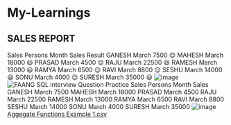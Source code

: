 # My-Learnings
##  SALES REPORT			
Sales Persons	Month	Sales	Result
GANESH	March	7500	😌
MAHESH	March	18000	😃
PRASAD	March	4500	😌
RAJU	March	22500	😃
RAMESH	March	13000	😃
RAMYA	March	6500	😌
RAVI	March	8800	😌
SESHU	March	14000	😃
SONU	March	4000	😌
SURESH	March	35000	😃
![image](https://user-images.githubusercontent.com/66559457/222322235-b4c13ce4-d7a7-4ca7-9f65-b85ae1266341.png)
![FAANG SQL interview Question Practice](https://user-images.githubusercontent.com/66559457/222329362-3c09636e-326a-49b2-821b-f4d417e4956f.png)
Sales Persons	Month	Sales
GANESH	March	7500
MAHESH	March	18000
PRASAD	March	4500
RAJU	March	22500
RAMESH	March	13000
RAMYA	March	6500
RAVI	March	8800
SESHU	March	14000
SONU	March	4000
SURESH	March	35000
![image](https://user-images.githubusercontent.com/66559457/222335858-7aa3f625-f592-47f6-a58b-95eb8bc3e2cb.png)
[Aggegate Functions Example 1.csv](https://github.com/RajeshYaramadi/My-Learnings/files/10867771/Aggegate.Functions.Example.1.csv)

